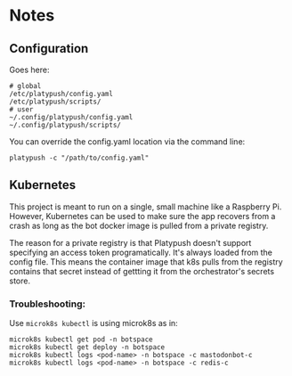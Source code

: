 # Notes

## Configuration 

Goes here:
```Shell
# global
/etc/platypush/config.yaml
/etc/platypush/scripts/
# user
~/.config/platypush/config.yaml
~/.config/platypush/scripts/
```

You can override the config.yaml location via the command line:
```
platypush -c "/path/to/config.yaml"
```

## Kubernetes

This project is meant to run on a single, small machine like a Raspberry Pi. However, Kubernetes can be used to make sure the app recovers from a crash as long as the bot docker image is pulled from a private registry.  

The reason for a private registry is that Platypush doesn't support specifying an access token programatically. It's always loaded from the config file. This means the container image that k8s pulls from the registry contains that secret instead of gettting it from the orchestrator's secrets store.  

### Troubleshooting:
Use `microk8s kubectl` is using microk8s as in:
```Shell
microk8s kubectl get pod -n botspace
microk8s kubectl get deploy -n botspace
microk8s kubectl logs <pod-name> -n botspace -c mastodonbot-c
microk8s kubectl logs <pod-name> -n botspace -c redis-c
```
